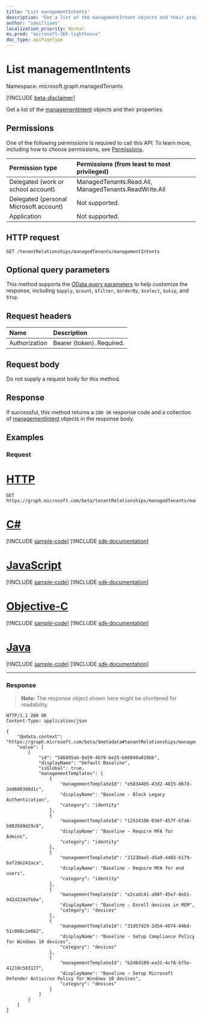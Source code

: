 ```yaml
---
title: "List managementIntents"
description: "Get a list of the managementIntent objects and their properties."
author: "idwilliams"
localization_priority: Normal
ms.prod: "microsoft-365-lighthouse"
doc_type: apiPageType
---
```


# List managementIntents
Namespace: microsoft.graph.managedTenants

[!INCLUDE [beta-disclaimer](../../includes/beta-disclaimer.md)]

Get a list of the [managementIntent](../resources/managedtenants-managementintent.md) objects and their properties.

## Permissions
One of the following permissions is required to call this API. To learn more, including how to choose permissions, see [Permissions](/graph/permissions-reference).

|Permission type|Permissions (from least to most privileged)|
|:---|:---|
|Delegated (work or school account)|ManagedTenants.Read.All, ManagedTenants.ReadWrite.All|
|Delegated (personal Microsoft account)|Not supported.|
|Application|Not supported.|

## HTTP request

<!-- {
  "blockType": "ignored"
}
-->
``` http
GET /tenantRelationships/managedTenants/managementIntents
```

## Optional query parameters
This method supports the [OData query parameters](/graph/query-parameters) to help customize the response, including `$apply`, `$count`, `$filter`, `$orderBy`, `$select`, `$skip`, and `$top`.

## Request headers
|Name|Description|
|:---|:---|
|Authorization|Bearer {token}. Required.|

## Request body
Do not supply a request body for this method.

## Response

If successful, this method returns a `200 OK` response code and a collection of [managementIntent](../resources/managedtenants-managementintent.md) objects in the response body.

## Examples

### Request

# [HTTP](#tab/http)
<!-- {
  "blockType": "request",
  "name": "list_managementintent"
}
-->
``` http
GET https://graph.microsoft.com/beta/tenantRelationships/managedTenants/managementIntents
```
# [C#](#tab/csharp)
[!INCLUDE [sample-code](../includes/snippets/csharp/list-managementintent-csharp-snippets.md)]
[!INCLUDE [sdk-documentation](../includes/snippets/snippets-sdk-documentation-link.md)]

# [JavaScript](#tab/javascript)
[!INCLUDE [sample-code](../includes/snippets/javascript/list-managementintent-javascript-snippets.md)]
[!INCLUDE [sdk-documentation](../includes/snippets/snippets-sdk-documentation-link.md)]

# [Objective-C](#tab/objc)
[!INCLUDE [sample-code](../includes/snippets/objc/list-managementintent-objc-snippets.md)]
[!INCLUDE [sdk-documentation](../includes/snippets/snippets-sdk-documentation-link.md)]

# [Java](#tab/java)
[!INCLUDE [sample-code](../includes/snippets/java/list-managementintent-java-snippets.md)]
[!INCLUDE [sdk-documentation](../includes/snippets/snippets-sdk-documentation-link.md)]

---



### Response
>**Note:** The response object shown here might be shortened for readability.
<!-- {
  "blockType": "response",
  "truncated": true,
  "@odata.type": "Collection(microsoft.graph.managedTenants.managementIntent)"
}
-->
``` http
HTTP/1.1 200 OK
Content-Type: application/json

{
    "@odata.context": "https://graph.microsoft.com/beta/$metadata#tenantRelationships/managedTenants/managementIntents",
    "value": [
        {
            "id": "586895ab-8a59-4b79-be25-b06949a819bb",
            "displayName": "Default Baseline",
            "isGlobal": true,
            "managementTemplates": [
                {
                    "managementTemplateId": "e5834405-43d2-4815-867d-3dd600308d1c",
                    "displayName": "Baseline - Block Legacy Authentication",
                    "category": "identity"
                },
                {
                    "managementTemplateId": "12524106-036f-457f-b7a6-b003509d29c8",
                    "displayName": "Baseline - Require MFA for Admins",
                    "category": "identity"
                },
                {
                    "managementTemplateId": "21230aa5-d5a9-4403-b179-baf2de242aca",
                    "displayName": "Baseline - Require MFA for end users",
                    "category": "identity"
                },
                {
                    "managementTemplateId": "e2cadc41-a08f-45e7-8eb1-942d224dfb9a",
                    "displayName": "Baseline - Enroll devices in MEM",
                    "category": "devices"
                },
                {
                    "managementTemplateId": "31d57d29-2d54-4074-84bd-51c008c2e6b2",
                    "displayName": "Baseline - Setup Compliance Policy for Windows 10 devices",
                    "category": "devices"
                },
                {
                    "managementTemplateId": "b2d6d189-ea31-4cf8-b75e-41210c583127",
                    "displayName": "Baseline - Setup Microsoft Defender Antivirus Policy for Windows 10 devices",
                    "category": "devices"
                }
            ]
        }
    ]
}
```
